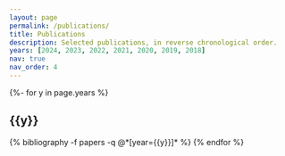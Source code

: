 ```yaml
---
layout: page
permalink: /publications/
title: Publications
description: Selected publications, in reverse chronological order.
years: [2024, 2023, 2022, 2021, 2020, 2019, 2018]
nav: true
nav_order: 4
---
```

<!-- _pages/publications.md -->
<div class="publications">

{%- for y in page.years %}
  <h2 class="year">{{y}}</h2>
  {% bibliography -f papers -q @*[year={{y}}]* %}
{% endfor %}

</div>
